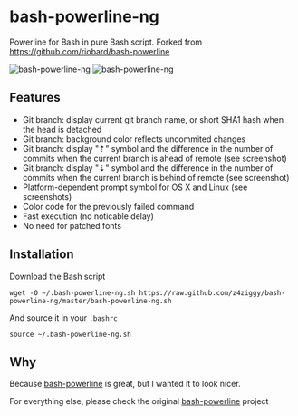 # bash-powerline-ng

Powerline for Bash in pure Bash script. 
Forked from https://github.com/riobard/bash-powerline


![bash-powerline-ng](https://raw.github.com/z4ziggy/bash-powerline-ng/master/screenshots/terminal1.png)
![bash-powerline-ng](https://raw.github.com/z4ziggy/bash-powerline-ng/master/screenshots/terminal2.png)

## Features

* Git branch: display current git branch name, or short SHA1 hash when the head
  is detached
* Git branch: background color reflects uncommited changes
* Git branch: display "⇡" symbol and the difference in the number of commits when the current branch is ahead of remote (see screenshot)
* Git branch: display "⇣" symbol and the difference in the number of commits when the current branch is behind of remote (see screenshot)
* Platform-dependent prompt symbol for OS X and Linux (see screenshots)
* Color code for the previously failed command
* Fast execution (no noticable delay)
* No need for patched fonts


## Installation

Download the Bash script

    wget -O ~/.bash-powerline-ng.sh https://raw.github.com/z4ziggy/bash-powerline-ng/master/bash-powerline-ng.sh

And source it in your `.bashrc`

    source ~/.bash-powerline-ng.sh

## Why

Because [bash-powerline](https://github.com/riobard/bash-powerline) is great, 
but I wanted it to look nicer.

For everything else, please check the original [bash-powerline](https://github.com/riobard/bash-powerline) project

